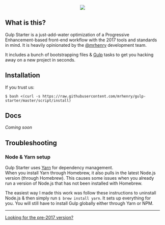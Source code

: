 <p align="center">
	<img src="/mrhenry/gulp-starter/blob/master/docs/assets/logo.png?raw=true">
</p>

## What is this?

Gulp Starter is a just-add-water optimization of a Progressive Enhancement-based front-end workflow with the 2017 tools and standards in mind. It is heavily opinionated by the [@mrhenry](https://mrhenry.be) development team.

It includes a bunch of bootstrapping files & [Gulp](http://gulpjs.com) tasks to get you hacking away on a new project in seconds.

## Installation

If you trust us:

```
$ bash <(curl -s https://raw.githubusercontent.com/mrhenry/gulp-starter/master/script/install)
```

## Docs

*Coming soon*

## Troubleshooting

### Node & Yarn setup

Gulp Starter uses [Yarn](https://yarnpkg.com/) for dependency management.  
When you install Yarn through Homebrew, it also pulls in the latest Node.js version (through Homebrew). This causes some issues when you already run a version of Node.js that has not been installed with Homebrew.

The easiest way I made this work was follow these instructions to uninstall Node.js & then simply run `$ brew install yarn`. It sets up everything for you. You will still have to install Gulp globally either through Yarn or NPM.

---

[Looking for the pre-2017 version?](https://github.com/mrhenry/gulp-starter-legacy)
